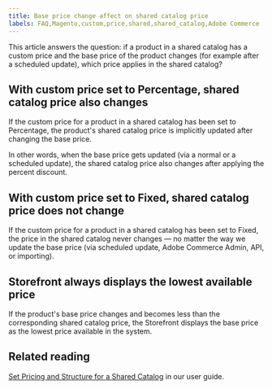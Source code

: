 ```yaml
---
title: Base price change affect on shared catalog price
labels: FAQ,Magento,custom,price,shared,shared_catalog,Adobe Commerce
---
```


This article answers the question: if a product in a shared catalog has a custom price and the base price of the product changes (for example after a scheduled update), which price applies in the shared catalog?

## With custom price set to Percentage, shared catalog price also changes

If the custom price for a product in a shared catalog has been set to Percentage, the product's shared catalog price is implicitly updated after changing the base price.

In other words, when the base price gets updated (via a normal or a scheduled update), the shared catalog price also changes after applying the percent discount.

## With custom price set to Fixed, shared catalog price does not change

If the custom price for a product in a shared catalog has been set to Fixed, the price in the shared catalog never changes — no matter the way we update the base price (via scheduled update, Adobe Commerce Admin, API, or importing).

## Storefront always displays the lowest available price

If the product's base price changes and becomes less than the corresponding shared catalog price, the Storefront displays the base price as the lowest price available in the system.

## Related reading

[Set Pricing and Structure for a Shared Catalog](http://docs.magento.com/m2/b2b/user_guide/catalog/catalog-shared-pricing-structure.html) in our user guide.
